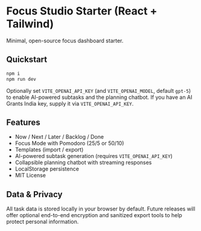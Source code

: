 # Focus Studio Starter (React + Tailwind)

Minimal, open-source focus dashboard starter.

## Quickstart
```bash
npm i
npm run dev
```

Optionally set `VITE_OPENAI_API_KEY` (and `VITE_OPENAI_MODEL`, default `gpt-5`) to enable AI-powered subtasks and the planning chatbot. If you have an AI Grants India key, supply it via `VITE_OPENAI_API_KEY`.

## Features
- Now / Next / Later / Backlog / Done
- Focus Mode with Pomodoro (25/5 or 50/10)
- Templates (import / export)
- AI-powered subtask generation (requires `VITE_OPENAI_API_KEY`)
- Collapsible planning chatbot with streaming responses
- LocalStorage persistence
- MIT License

## Data & Privacy

All task data is stored locally in your browser by default. Future
releases will offer optional end-to-end encryption and sanitized export
tools to help protect personal information.

